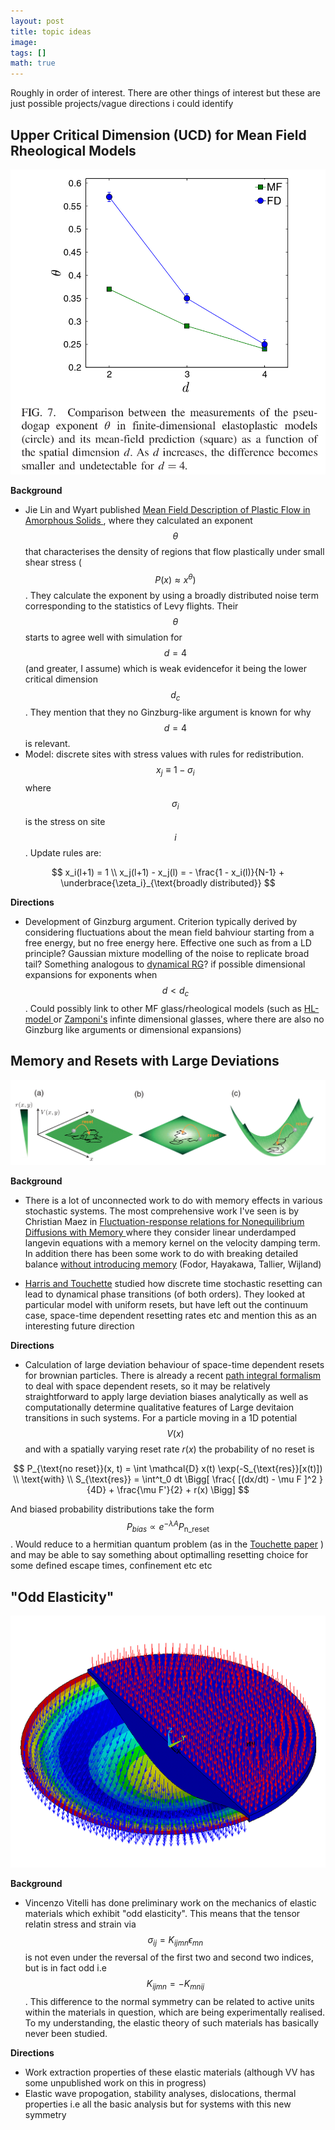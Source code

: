 ```yaml
---
layout: post
title: topic ideas
image: 
tags: []
math: true
---
```



<script src='https://cdnjs.cloudflare.com/ajax/libs/mathjax/2.7.5/MathJax.js?config=TeX-MML-AM_CHTML' async></script>

Roughly in order of interest. There are other things of interest but these are just possible projects/vague directions i could identify

<h2> Upper Critical Dimension (UCD) for Mean Field Rheological Models  </h2>

![Critical Exponent](/img/mf_crit.png)


<b>Background</b>
 
- Jie Lin and Wyart published <a href="https://journals.aps.org/prx/pdf/10.1103/PhysRevX.6.011005"> Mean Field Description of Plastic Flow in Amorphous Solids </a>, where they calculated an exponent $$\theta $$ that characterises the density of regions that flow plastically under small shear stress ( $$ P(x) \approx x^{\theta} ) $$. They calculate the exponent by using a broadly distributed noise term corresponding to the statistics of Levy flights. Their $$\theta$$ starts to agree well with simulation for $$d=4$$ (and greater, I assume) which is weak evidencefor it being the lower critical dimension $$d_c$$. They mention that they no Ginzburg-like argument is known for why $$d=4$$ is relevant. 
 - Model: discrete sites with stress values with rules for redistribution. $$x_j \equiv 1 - \sigma_i$$ where $$\sigma_i$$ is the stress on site $$i$$. Update rules are:

$$
x_i(l+1) = 1 \\
x_j(l+1) - x_j(l) = - \frac{1 - x_i(l)}{N-1} + \underbrace{\zeta_i}_{\text{broadly distributed}}
$$

<b> Directions </b>
- Development of Ginzburg argument. Criterion typically derived by considering fluctuations about the mean field bahviour starting from a free energy, but no free energy here. Effective one such as from a LD principle? Gaussian mixture modelling of the noise to replicate broad tail? Something analogous to <a href="https://arxiv.org/pdf/1803.09525.pdf">dynamical RG</a>? if possible dimensional expansions for exponents when $$d < d_c$$. Could possibly link to other MF glass/rheological models (such as <a href="https://journals.aps.org/prl/pdf/10.1103/PhysRevLett.81.2934"> HL-model </a> or  <a href="">Zamponi's</a> infinte dimensional glasses, where there are also no Ginzburg like arguments or dimensional expansions)



<h2> Memory and Resets with Large Deviations </h2>

![Stochastic Resetting](/img/reset.png)

<b> Background </b>

- There is a lot of unconnected work to do with memory effects in various stochastic systems. The most comprehensive work I've seen is by Christian Maez in <a href=" https://fys.kuleuven.be/itf/staff/christ/files/pdf/pub/gleresponsefinal.pdf "> Fluctuation-response relations for Nonequilibrium Diffusions with Memory </a> where they consider linear underdamped langevin equations with a memory kernel on the velocity damping term. In addition there has been some work to do with breaking detailed balance <a href="http://www.msc.univ-paris-diderot.fr/~vanwijland/PRE-98-062610-2018.pdf">without introducing memory</a> (Fodor, Hayakawa, Tallier, Wijland) 

- <a href="https://iopscience.iop.org/article/10.1088/1751-8121/aa5734/meta">Harris and Touchette</a> studied how discrete time stochastic resetting can lead to dynamical phase transitions (of both orders). They looked at  particular model with uniform resets, but have left out the continuum case, space-time dependent resetting rates etc and mention this as an interesting future direction

<b> Directions </b>
- Calculation of large deviation behaviour of space-time dependent resets for brownian particles. There is already a recent  <a href="https://journals.aps.org/pre/abstract/10.1103/PhysRevE.96.022130">path integral formalism</a> to deal with space dependent resets, so it may be relatively straightforward to apply large deviation biases analytically as well as computationally determine qualitative features of Large devitaion transitions in such systems. For a particle moving in a 1D potential $$V(x)$$ and with a spatially varying reset rate $r(x)$ the probability of no reset is 

$$
P_{\text{no reset}}(x, t) = \int \mathcal{D} x(t) \exp(-S_{\text{res}}[x(t)]) \\
\text{with} \\
S_{\text{res}} = \int^t_0 dt \Bigg[ \frac{ [(dx/dt) - \mu F ]^2 }{4D} + \frac{\mu F'}{2} + r(x) \Bigg]
$$

And biased probability distributions take the form $$ P_{bias} \propto e^{-\lambda A} P_{\text{n_reset}}$$. Would reduce to a hermitian quantum problem (as in the <a href="https://arxiv.org/pdf/1808.06986.pdf">Touchette paper</a> ) and may be able to say something about optimalling resetting choice for some defined escape times, confinement etc etc


<h2> "Odd Elasticity" </h2>


![Odd Elasticity](/img/bending_wiki.png)


<b> Background </b>

- Vincenzo Vitelli has done preliminary work on the mechanics of elastic materials which exhibit "odd elasticity". This means that the tensor relatin stress and strain via $$ \sigma_{ij} = K_{ijmn} \epsilon_{mn} $$ is not even under the reversal of the first two and second two indices, but is in fact odd i.e $$ K_{ijmn} = - K_{mnij} $$. This difference to the normal symmetry can be related to active units within the materials in question, which are being experimentally realised. To my understanding, the elastic theory of such materials has basically never been studied.

<b> Directions </b>

- Work extraction properties of these elastic materials (although VV has some unpublished work on this in progress)
- Elastic wave propogation, stability analyses, dislocations, thermal properties i.e all the basic analysis but for systems with this new symmetry 

